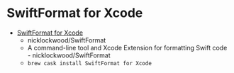 # SwiftFormat for Xcode
- [SwiftFormat for Xcode](https://github.com/nicklockwood/SwiftFormat)
  -  nicklockwood/SwiftFormat
  - A command-line tool and Xcode Extension for formatting Swift code - nicklockwood/SwiftFormat
  - `brew cask install SwiftFormat for Xcode`
